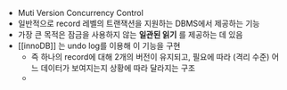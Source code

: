 - Muti Version Concurrency Control
- 일반적으로 record 레벨의 트랜잭션을 지원하는 DBMS에서 제공하는 기능
- 가장 큰 목적은 잠금을 사용하지 않는 **일관된 읽기** 를 제공하는 데 있음
- [[innoDB]] 는 undo log를 이용해 이 기능을 구현
	- 즉 하나의 record에 대해 2개의 버전이 유지되고, 필요에 따라 (격리 수준) 어느 데이터가 보여지는지 상황에 따라 달라지는 구조
	- 